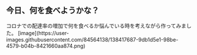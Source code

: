 <h2>今日、何を食べようかな？</h2>
<a>コロナでの配達率の増加で何を食べるか悩んでいる時を考えながら作ってみました。</a>
[image](https://user-images.githubusercontent.com/84564138/138417687-9db1d5e1-98be-4579-b04b-8421660aa874.png)
